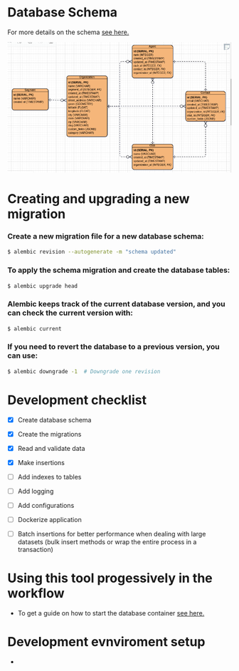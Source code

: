 # Database Schema

For more details on the schema [see here.](docs/schema.md) 

![database_schema](docs/database_schema.png)


# Creating and upgrading a new migration

### Create a new migration file for a new database schema:

```bash
$ alembic revision --autogenerate -m "schema updated"
```

### To apply the schema migration and create the database tables:

```bash
$ alembic upgrade head
```

### Alembic keeps track of the current database version, and you can check the current version with:

```bash
$ alembic current
```

### If you need to revert the database to a previous version, you can use:
```bash
$ alembic downgrade -1  # Downgrade one revision
```

# Development checklist

- [x] Create database schema 
- [x] Create the migrations 
- [x] Read and validate data 
- [x] Make insertions
- [ ] Add indexes to tables 
- [ ] Add logging 
- [ ] Add configurations 
- [ ] Dockerize application 
- [ ] Batch insertions for better performance when dealing with large datasets (bulk insert methods or wrap the entire process in a transaction)


# Using this tool progessively in the workflow

-  To get a  guide on how to start the database container [see here.](docs/guide.md)

# Development evnviroment setup

- 